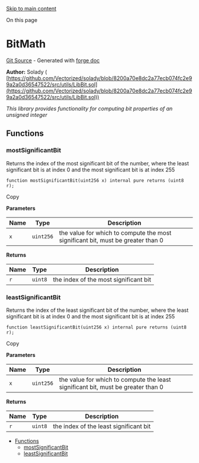 [Skip to main content](https://docs.uniswap.org/contracts/v4/reference/core/libraries/BitMath#)

On this page

# BitMath

[Git Source](https://github.com/uniswap/v4-core/blob/b619b6718e31aa5b4fa0286520c455ceb950276d/src/libraries/BitMath.sol) \- Generated with [forge doc](https://book.getfoundry.sh/reference/forge/forge-doc)

**Author:**
Solady ( [https://github.com/Vectorized/solady/blob/8200a70e8dc2a77ecb074fc2e99a2a0d36547522/src/utils/LibBit.sol](https://github.com/Vectorized/solady/blob/8200a70e8dc2a77ecb074fc2e99a2a0d36547522/src/utils/LibBit.sol))

_This library provides functionality for computing bit properties of an unsigned integer_

## Functions [​](https://docs.uniswap.org/contracts/v4/reference/core/libraries/BitMath\#functions "Direct link to heading")

### mostSignificantBit [​](https://docs.uniswap.org/contracts/v4/reference/core/libraries/BitMath\#mostsignificantbit "Direct link to heading")

Returns the index of the most significant bit of the number,
where the least significant bit is at index 0 and the most significant bit is at index 255

```codeBlockLines_mRuA
function mostSignificantBit(uint256 x) internal pure returns (uint8 r);

```

Copy

**Parameters**

| Name | Type | Description |
| --- | --- | --- |
| `x` | `uint256` | the value for which to compute the most significant bit, must be greater than 0 |

**Returns**

| Name | Type | Description |
| --- | --- | --- |
| `r` | `uint8` | the index of the most significant bit |

### leastSignificantBit [​](https://docs.uniswap.org/contracts/v4/reference/core/libraries/BitMath\#leastsignificantbit "Direct link to heading")

Returns the index of the least significant bit of the number,
where the least significant bit is at index 0 and the most significant bit is at index 255

```codeBlockLines_mRuA
function leastSignificantBit(uint256 x) internal pure returns (uint8 r);

```

Copy

**Parameters**

| Name | Type | Description |
| --- | --- | --- |
| `x` | `uint256` | the value for which to compute the least significant bit, must be greater than 0 |

**Returns**

| Name | Type | Description |
| --- | --- | --- |
| `r` | `uint8` | the index of the least significant bit |

- [Functions](https://docs.uniswap.org/contracts/v4/reference/core/libraries/BitMath#functions)
  - [mostSignificantBit](https://docs.uniswap.org/contracts/v4/reference/core/libraries/BitMath#mostsignificantbit)
  - [leastSignificantBit](https://docs.uniswap.org/contracts/v4/reference/core/libraries/BitMath#leastsignificantbit)